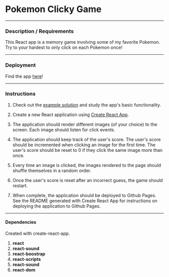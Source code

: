 # Pokemon Clicky Game
---
### Description / Requirements

This React app is a memory game involving some of my favorite Pokemon. Try to your hardest to only click on each Pokemon once!

---

### Deployment

Find the app [here](https://vcasmirri.github.io/clicky-game/)!

---

### Instructions

1. Check out the [example solution](https://clicky-game.netlify.com/) and study the app's basic functionality.

2. Create a new React application using [Create React App](https://github.com/facebookincubator/create-react-app).

3. The application should render different images (of your choice) to the screen. Each image should listen for click events.

4. The application should keep track of the user's score. The user's score should be incremented when clicking an image for the first time. The user's score should be reset to 0 if they click the same image more than once.

5. Every time an image is clicked, the images rendered to the page should shuffle themselves in a random order.

6. Once the user's score is reset after an incorrect guess, the game should restart.

7. When complete, the application should be deployed to Github Pages. See the README generated with Create React App for instructions on deploying the application to Github Pages.

---

#### Dependencies
Created with create-react-app.

1. **react**
2. **react-sound**
3. **react-boostrap**
4. **react-scripts**
5. **react-sound**
6. **react-dom**